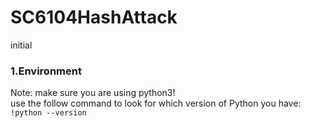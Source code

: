 # SC6104HashAttack
initial
### 1.Environment 
Note: make sure you are using python3!   
use the follow command to look for which version of Python you have:  
```!python --version```     
